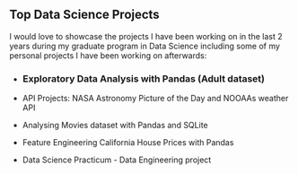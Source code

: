 ## Top Data Science Projects 

I would love to showcase the projects I have been working on in the last 2 years during my graduate program in Data Science including some of my personal projects I have been working on afterwards:

* ### Exploratory Data Analysis with Pandas (Adult dataset)

* API Projects: NASA Astronomy Picture of the Day and NOOAAs weather API 

* Analysing Movies dataset with Pandas and SQLite

* Feature Engineering California House Prices with Pandas 

* Data Science Practicum - Data Engineering project
